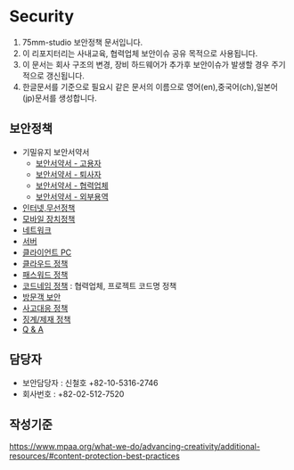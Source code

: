 # Security

1. 75mm-studio 보안정책 문서입니다.
1. 이 리포지터리는 사내교육, 협력업체 보안이슈 공유 목적으로 사용됩니다.
1. 이 문서는 회사 구조의 변경, 장비 하드웨어가 추가후 보안이슈가 발생할 경우 주기적으로 갱신됩니다.
1. 한글문서를 기준으로 필요시 같은 문서의 이름으로 영어(en),중국어(ch),일본어(jp)문서를 생성합니다.

## 보안정책
- 기밀유지 보안서약서
	- [보안서약서 - 고용자](docs/security_pledge_employ.md)
	- [보안서약서 - 퇴사자](docs/security_pledge_leave.md)
	- [보안서약서 - 협력업체](docs/security_pledge_partners.md)
	- [보안서약서 - 외부용역](docs/security_pledge_service.md)
- [인터넷,무선정책](docs/internet.md)
- [모바일 장치정책](docs/mobile.md)
- [네트워크](docs/network.md)
- [서버](docs/server.md)
- [클라이언트 PC](docs/clientpc.md)
- [클라우드 정책](docs/cloud.md)
- [패스워드 정책](docs/password.md)
- [코드네임 정책](docs/codename.md) : 협력업체, 프로젝트 코드명 정책
- [방문객 보안](docs/guest.md)
- [사고대응 정책](docs/security_incident_response.md)
- [징계/제재 정책](docs/security_disciplinary_action.md)
- [Q & A](docs/qna.md)

## 담당자
- 보안담당자 : 신철호 +82-10-5316-2746
- 회사번호 : +82-02-512-7520

## 작성기준
https://www.mpaa.org/what-we-do/advancing-creativity/additional-resources/#content-protection-best-practices
